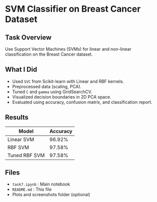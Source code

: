 #  SVM Classifier on Breast Cancer Dataset

##  Task Overview
Use Support Vector Machines (SVMs) for linear and non-linear classification on the Breast Cancer dataset.

##  What I Did
- Used `SVC` from Scikit-learn with Linear and RBF kernels.
- Preprocessed data (scaling, PCA).
- Tuned `C` and `gamma` using GridSearchCV.
- Visualized decision boundaries in 2D PCA space.
- Evaluated using accuracy, confusion matrix, and classification report.

##  Results
| Model          | Accuracy |
|----------------|----------|
| Linear SVM     | 96.92%   |
| RBF SVM        | 97.58%   |
| Tuned RBF SVM  | 97.58%   |

##  Files
- `task7.ipynb` : Main notebook
- `README.md` : This file
- Plots and screenshots folder (optional)


